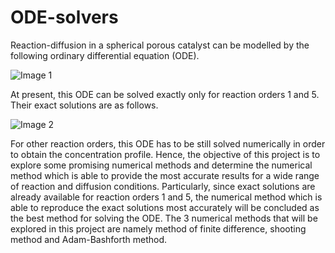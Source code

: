 # ODE-solvers

Reaction-diffusion in a spherical porous catalyst can be modelled by the following ordinary differential equation (ODE).

![Image 1](https://user-images.githubusercontent.com/81757215/160081557-ee363a1a-5b98-4be2-a5d2-7c59f23659b3.JPG)

At present, this ODE can be solved exactly only for reaction orders 1 and 5. Their exact solutions are as follows.

![Image 2](https://user-images.githubusercontent.com/81757215/160081602-52c286c6-fd5d-4afc-80cd-343cd2f973c2.JPG)

For other reaction orders, this ODE has to be still solved numerically in order to obtain the concentration profile. Hence, the objective of this project is to explore some promising numerical methods and determine the numerical method which is able to provide the most accurate results for a wide range of reaction and diffusion conditions. Particularly, since exact solutions are already available for reaction orders 1 and 5, the numerical method which is able to reproduce the exact solutions most accurately will be concluded as the best method for solving the ODE. The 3 numerical methods that will be explored in this project are namely method of finite difference, shooting method and Adam-Bashforth method.

